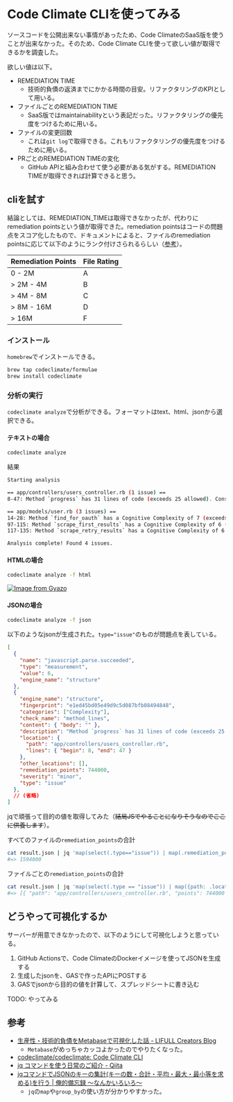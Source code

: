 # Code Climate CLIを使ってみる

ソースコードを公開出来ない事情があったため、Code ClimateのSaaS版を使うことが出来なかった。そのため、Code Climate CLIを使って欲しい値が取得できるかを調査した。

欲しい値は以下。

- REMEDIATION TIME
  - 技術的負債の返済までにかかる時間の目安。リファクタリングのKPIとして用いる。
- ファイルごとのREMEDIATION TIME
  - SaaS版ではmaintainabilityという表記だった。リファクタリングの優先度をつけるために用いる。
- ファイルの変更回数
  - これは`git log`で取得できる。これもリファクタリングの優先度をつけるために用いる。
- PRごとのREMEDIATION TIMEの変化
  - GitHub APIと組み合わせて使う必要がある気がする。REMEDIATION TIMEが取得できれば計算できると思う。

## cliを試す

結論としては、REMEDIATION_TIMEは取得できなかったが、代わりにremediation pointsという値が取得できた。remediation pointsはコードの問題点をスコア化したもので、ドキュメントによると、ファイルのremediation pointsに応じて以下のようにランク付けさられるらしい（[参考](https://docs.codeclimate.com/docs/code-climate-glossary#remediation)）。

| Remediation Points | File Rating |
| ------------------ | ----------- |
| 0 - 2M             | A           |
| > 2M - 4M          | B           |
| > 4M - 8M          | C           |
| > 8M - 16M         | D           |
| > 16M              | F           |

### インストール

`homebrew`でインストールできる。

```bash
brew tap codeclimate/formulae
brew install codeclimate
```

### 分析の実行

`codeclimate analyze`で分析ができる。フォーマットはtext、html、jsonから選択できる。

#### テキストの場合

```bash
codeclimate analyze
```

結果

```bash
Starting analysis

== app/controllers/users_controller.rb (1 issue) ==
8-47: Method `progress` has 31 lines of code (exceeds 25 allowed). Consider refactoring. [structure]

== app/models/user.rb (3 issues) ==
14-28: Method `find_for_oauth` has a Cognitive Complexity of 7 (exceeds 5 allowed). Consider refactoring. [structure]
97-115: Method `scrape_first_results` has a Cognitive Complexity of 6 (exceeds 5 allowed). Consider refactoring. [structure]
117-135: Method `scrape_retry_results` has a Cognitive Complexity of 6 (exceeds 5 allowed). Consider refactoring. [structure]

Analysis complete! Found 4 issues.
```

#### HTMLの場合

```bash
codeclimate analyze -f html
```

[![Image from Gyazo](https://i.gyazo.com/1db2c56e69dc10dd0cb88b5fe9f45704.png)](https://gyazo.com/1db2c56e69dc10dd0cb88b5fe9f45704)

#### JSONの場合

```bash
codeclimate analyze -f json
```

以下のようなjsonが生成された。`type="issue"`のものが問題点を表している。

```json
[
  {
    "name": "javascript.parse.succeeded",
    "type": "measurement",
    "value": 6,
    "engine_name": "structure"
  },
  {
    "engine_name": "structure",
    "fingerprint": "e1ed45bd05e49d9c5d087bfb08494848",
    "categories": ["Complexity"],
    "check_name": "method_lines",
    "content": { "body": "" },
    "description": "Method `progress` has 31 lines of code (exceeds 25 allowed). Consider refactoring.",
    "location": {
      "path": "app/controllers/users_controller.rb",
      "lines": { "begin": 8, "end": 47 }
    },
    "other_locations": [],
    "remediation_points": 744000,
    "severity": "minor",
    "type": "issue"
  },
  // (省略)
]
```

jqで頑張って目的の値を取得してみた（~~結局JSでやることになりそうなのでここに供養します~~）。

すべてのファイルの`remediation_points`の合計

```bash
cat result.json | jq 'map(select(.type=="issue")) | map(.remediation_points) | add'
#=> 1594000
```

ファイルごとの`remediation_points`の合計

```bash
cat result.json | jq 'map(select(.type == "issue")) | map({path: .location.path, points: .remediation_points}) | group_by(.path) | map({path: (.[0].path), points: ([.[].points]|add)})'
#=> [{ "path": "app/controllers/users_controller.rb", "points": 744000 }, { "path": "app/models/user.rb", "points": 850000 }]
```

## どうやって可視化するか

サーバーが用意できなかったので、以下のようにして可視化しようと思っている。

1. GitHub Actionsで、Code ClimateのDockerイメージを使ってJSONを生成する
2. 生成したjsonを、GASで作ったAPIにPOSTする
3. GASでjsonから目的の値を計算して、スプレッドシートに書き込む

TODO: やってみる

## 参考

- [生産性・技術的負債をMetabaseで可視化した話 - LIFULL Creators Blog](https://www.lifull.blog/entry/2021/01/20/195106)
  - `Metabase`がめっちゃカッコよかったのでやりたくなった。
- [codeclimate/codeclimate: Code Climate CLI](https://github.com/codeclimate/codeclimate)
- [jq コマンドを使う日常のご紹介 - Qiita](https://qiita.com/takeshinoda@github/items/2dec7a72930ec1f658af#map)
- [jqコマンドでJSONのキーの集計(キーの数・合計・平均・最大・最小等を求める)を行う | 俺的備忘録 〜なんかいろいろ〜](https://orebibou.com/ja/home/201605/20160509_001/)
  - `jq`の`map`や`group_by`の使い方が分かりやすかった。
